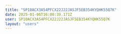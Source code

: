 ```yaml
---
title: "SP10ACX3A54PFCX22J22JASJF5EB354KYQHK55Q7K"
date: 2025-01-06T16:00:39.171Z
user: SP10ACX3A54PFCX22J22JASJF5EB354KYQHK55Q7K
layout: "users"
---
```

    